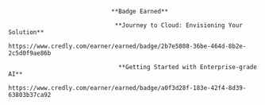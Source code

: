                                  **Badge Earned** 
                                 
                                  **Journey to Cloud: Envisioning Your Solution**
                                  https://www.credly.com/earner/earned/badge/2b7e5808-36be-464d-8b2e-2c5d0f9ae86b

                                   **Getting Started with Enterprise-grade AI**
                                  https://www.credly.com/earner/earned/badge/a0f3d28f-183e-42f4-8d39-63803b37ca92
                                
